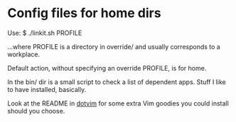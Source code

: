 # Config files for home dirs

Use:
    $ ./linkit.sh PROFILE

...where PROFILE is a directory in override/ and usually corresponds to a
workplace.

Default action, without specifying an override PROFILE, is for home.

In the bin/ dir is a small script to check a list of dependent apps. Stuff I
like to have installed, basically.

Look at the README in
[dotvim](https://github.com/phips/dotfiles/tree/master/default/dotvim/bundle) for
some extra Vim goodies you could install should you choose.
